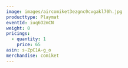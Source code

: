```yaml
---
image: images/aircomiket3ezgnc0cvgakl70h.jpg
producttype: Playmat
eventId: iuq6O2mCN
weight: 0
pricings:
  - quantity: 1
    price: 65
asin: s-ZpC1A-g_o
merchandise: comiket
---
```


